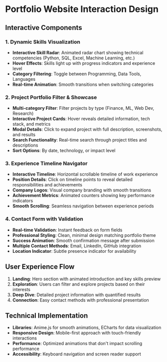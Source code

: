 # Portfolio Website Interaction Design

## Interactive Components

### 1. Dynamic Skills Visualization
- **Interactive Skill Radar**: Animated radar chart showing technical competencies (Python, SQL, Excel, Machine Learning, etc.)
- **Hover Effects**: Skills light up with progress indicators and experience level
- **Category Filtering**: Toggle between Programming, Data Tools, Languages
- **Real-time Animation**: Smooth transitions when switching categories

### 2. Project Portfolio Filter & Showcase
- **Multi-category Filter**: Filter projects by type (Finance, ML, Web Dev, Research)
- **Interactive Project Cards**: Hover reveals detailed information, tech stack, and metrics
- **Modal Details**: Click to expand project with full description, screenshots, and results
- **Search Functionality**: Real-time search through project titles and descriptions
- **Sort Options**: By date, technology, or impact level

### 3. Experience Timeline Navigator
- **Interactive Timeline**: Horizontal scrollable timeline of work experience
- **Position Details**: Click on timeline points to reveal detailed responsibilities and achievements
- **Company Logos**: Visual company branding with smooth transitions
- **Achievement Metrics**: Animated counters showing key performance indicators
- **Smooth Scrolling**: Seamless navigation between experience periods

### 4. Contact Form with Validation
- **Real-time Validation**: Instant feedback on form fields
- **Professional Styling**: Clean, minimal design matching portfolio theme
- **Success Animation**: Smooth confirmation message after submission
- **Multiple Contact Methods**: Email, LinkedIn, GitHub integration
- **Location Indicator**: Subtle presence indicator for availability

## User Experience Flow

1. **Landing**: Hero section with animated introduction and key skills preview
2. **Exploration**: Users can filter and explore projects based on their interests
3. **Deep Dive**: Detailed project information with quantified results
4. **Connection**: Easy contact methods with professional presentation

## Technical Implementation
- **Libraries**: Anime.js for smooth animations, ECharts for data visualization
- **Responsive Design**: Mobile-first approach with touch-friendly interactions
- **Performance**: Optimized animations that don't impact scrolling performance
- **Accessibility**: Keyboard navigation and screen reader support